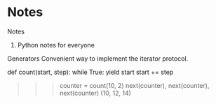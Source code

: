 # Notes
Notes

1. Python notes for everyone

Generators
Convenient way to implement the iterator protocol.

def count(start, step):
    while True:
        yield start
        start += step
>>> counter = count(10, 2)
>>> next(counter), next(counter), next(counter)
(10, 12, 14)
